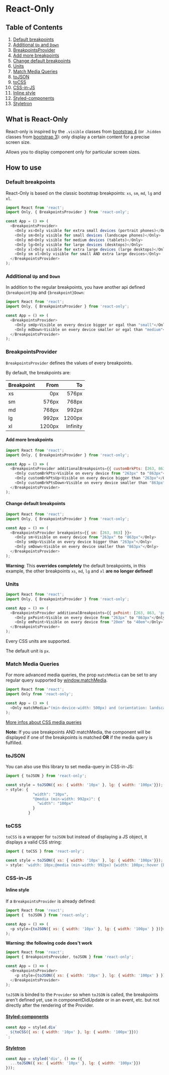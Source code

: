 # React-Only

## Table of Contents
1. [Default breakpoints](#default-breakpoints)
2. [Additional `Up` and `Down`](#additional-Up-and-down)
3. [BreakpointsProvider](#breakpointsprovider)
  1. [Add more breakpoints](#add-more-breakpoints)
  2. [Change default breakpoints](#change-default-breakpoints)
4. [Units](#units)
5. [Match Media Queries](#match-media-queries)
6. [toJSON](#tojson)
7. [toCSS](#tocss)
8. [CSS-in-JS](#css-in-js)
  1. [Inline style](#inline-style)
  2. [Styled-components](#styled-components)
  3. [Styletron](#styletron)

## What is React-Only

React-only is inspired by the `.visible` classes from [bootstrap 4](https://getbootstrap.com/docs/4.0/migration/#responsive-utilities) (or `.hidden` classes from [bootstrap 3](https://getbootstrap.com/docs/3.3/css/#responsive-utilities-classes)): only display a certain content for a precise screen size.

Allows you to display component only for particular screen sizes.

## How to use

### Default breakpoints

React-Only is based on the classic bootstrap breakpoints: `xs`, `sm`, `md`, `lg` and `xl`.

```javascript
import React from 'react';
import Only, { BreakpointsProvider } from 'react-only';

const App = () => (
  <BreakpointsProvider>
    <Only xs>Only visible for extra small devices (portrait phones)</Only>
    <Only sm>Only visible for small devices (landscape phones)</Only>
    <Only md>Only visible for medium devices (tablets)</Only>
    <Only lg>Only visible for large devices (desktops)</Only>
    <Only xl>Only visible for extra large devices (large desktops)</Only>
    <Only sm xl>Only visible for small AND extra large devices</Only>
  </BreakpointsProvider>
);
```

### Additional `Up` and `Down`

In addition to the regular breakpoints, you have another api defined `{breakpoint}Up` and `{breakpoint}Down`:

```javascript
import React from 'react';
import Only, { BreakpointsProvider } from 'react-only';

const App = () => (
  <BreakpointsProvider>
    <Only smUp>Visible on every device bigger or egal than "small"</Only>
    <Only mdDown>Visible on every device smaller or egal than "medium"</Only>
  </BreakpointsProvider>
);
```

### BreakpointsProvider

`BreakpointsProvider` defines the values of every breakpoints.

By default, the breakpoints are:

| Breakpoint | From   | To       |
|------------|-------:|---------:|
| xs         | 0px    | 576px    |
| sm         | 576px  | 768px    |
| md         | 768px  | 992px    |
| lg         | 992px  | 1200px   |
| xl         | 1200px | Infinity |

#### Add more breakpoints

```javascript
import React from 'react';
import Only, { BreakpointsProvider } from 'react-only';

const App = () => (
  <BreakpointsProvider additionalBreakpoints={{ customBrkPts: [263, 863] }}>
    <Only customBrkPts>Visible on every device from "263px" to "863px"</Only>
    <Only customBrkPtsUp>Visible on every device bigger than "263px"</Only>
    <Only customBrkPtsDown>Visible on every device smaller than "863px"</Only>
  </BreakpointsProvider>
);
```

#### Change default breakpoints

```javascript
import React from 'react';
import Only, { BreakpointsProvider } from 'react-only';

const App = () => (
  <BreakpointsProvider breakpoints={{ sm: [263, 863] }}>
    <Only sm>Visible on every device from "263px" to "863px"</Only>
    <Only smUp>Visible on every device bigger than "263px"</Only>
    <Only smDown>Visible on every device smaller than "863px"</Only>
  </BreakpointsProvider>
);
```

**Warning**: This **overrides completely** the default breakpoints, in this example, the other breakpoints `xs`, `md`, `lg` and `xl` **are no longer defined!**

### Units

```javascript
import React from 'react';
import Only, { BreakpointsProvider } from 'react-only';

const App = () => (
  <BreakpointsProvider additionalBreakpoints={{ pxPoint: [263, 863, 'px'], emPoint: [20, 40, 'em']  }}>
    <Only pxPoint>Visible on every device from "263px" to "863px"</Only>
    <Only emPoint>Visible on every device from "20em" to "40em"</Only>
  </BreakpointsProvider>
);
```

Every CSS units are supported.

The default unit is `px`.

### Match Media Queries

For more advanced media queries, the prop `matchMedia` can be set to any regular query supported by [window.matchMedia](https://developer.mozilla.org/fr/docs/Web/API/Window/matchMedia).

```javascript
import React from 'react';
import Only from 'react-only';

const App = () => (
  <Only matchMedia="(min-device-width: 500px) and (orientation: landscape)">Visible on every device bigger than "500px" and in landscape mode</Only>
);
```

[More infos about CSS media queries](https://developer.mozilla.org/en-US/docs/Web/CSS/Media_Queries/Using_media_queries)

**Note:** If you use breakpoints AND matchMedia, the component will be displayed if one of the breakpoints is matched **OR** if the media query is fulfilled.

### toJSON

You can also use this library to set media-query in CSS-in-JS:

```javascript
import { toJSON } from 'react-only';

const style = toJSON({ xs: { width: '10px' }, lg: { width: '100px'}});
> style: {
            "width": "10px",
            "@media (min-width: 992px)": {
              "width": "100px"
            }
          }
```

### toCSS

`toCSS` is a wrapper for `toJSON` but instead of displaying a JS object, it displays a valid CSS string:

```javascript
import { toCSS } from 'react-only';

const style = toJSON({ xs: { width: '10px' }, lg: { width: '100px'}});
> style: 'width: 10px;@media (min-width: 992px) {width: 100px;:hover {background-color: red;}}'
```

### CSS-in-JS

#### Inline style

If a `BreakpointsProvider` is already defined:

```javascript
import React from 'react';
import {  toJSON } from 'react-only';

const App = () => (
  <p style={toJSON({ xs: { width: '10px' }, lg: { width: '100px' } })}>Lorem Ipsum</p>
);
```

**Warning: the following code does't work**

```javascript
import React from 'react';
import { BreakpointsProvider, toJSON } from 'react-only';

const App = () => (
  <BreakpointsProvider>
    <p style={toJSON({ xs: { width: '10px' }, lg: { width: '100px' } })}>Lorem Ipsum</p>
  </BreakpointsProvider>
);
```

`toJSON` is binded to the `Provider` so when `toJSON` is called, the breakpoints aren't defined yet, use in componentDidUpdate or in an event, etc. but not directly after the rendering of the Provider.

#### [Styled-components](https://www.styled-components.com/)

```javascript
const App = styled.div`
  ${toCSS({ xs: { width: '10px' }, lg: { width: '100px'}})}
`;
```

#### [Styletron](https://github.com/rtsao/styletron)

```javascript
const App = styled('div', () => ({
  ...toJSON({ xs: { width: '10px' }, lg: { width: '100px'}})
}));
```
